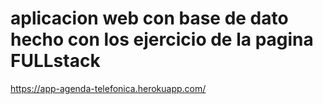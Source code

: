 # aplicacion web con base de dato hecho con los ejercicio de la pagina FULLstack
https://app-agenda-telefonica.herokuapp.com/
